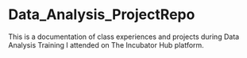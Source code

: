 # Data_Analysis_ProjectRepo
This is a documentation of class experiences and projects during Data Analysis Training I attended on The Incubator Hub platform.
